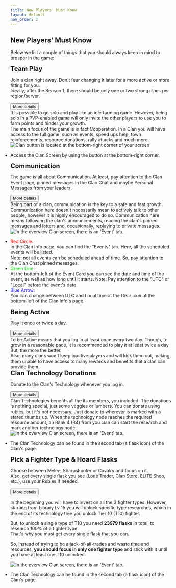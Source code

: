 ```yaml
---
title: New Players' Must Know
layout: default
nav_order: 2
---
```


<style>
  .card-title {
    margin-top: 0;
  }

  .card-header {
    font-size: 1.25rem;
    font-weight: 700;
  }

  .card-footer figure {
    margin: 0 !important;
  }

  ul {
    padding-left: 0 !important;
  }

  ul>li::before {
    content: none !important;
  }

  li {
    margin: 0 !important;
  }
</style>

<h2>New Players' Must Know</h2>
<p>Below we list a couple of things that you should always keep
  in mind to prosper in the game:</p>
<div class="d-grid gap-3">
  <div class="card">
    <div class="card-header">Team Play</div>
    <div class="card-body">
      <p class="card-text sumup">
        Join a clan right away. Don't fear changing it later for a more active or more fitting for you.<br>
        Ideally, after the Season 1, there should be only one or two strong clans per region/server.
      </p>
      <div class="accordion">
        <div class="accordion-item">
          <div class="accordion-header">
            <button class="accordion-button collapsed p-2" type="button" data-bs-toggle="collapse"
              data-bs-target="#team-play" aria-expanded="false" aria-controls="team-play">
              More details
            </button>
          </div>
          <div class="accordion-collapse details collapse" id="team-play">
            <div class="accordion-body">
              It is possible to go solo and play like an idle farming game. However, being solo in a PVP-enabled game
              will only invite the other players to use you to farm points and hinder your growth.<br>
              The main focus of the game is in fact Cooperation. In a Clan you will have access to the full game, such
              as events, speed ups help, town reinforcements, resource donations, rally attacks and much more.
            </div>
          </div>
        </div>
      </div>
    </div>
    <div class="card-footer">
      <figure class="figure row">
        <img src="assets/clan-button.jpeg" class="figure-img col"
          alt="Clan button is located at the bottom-right corner of your screen">
        <figcaption class="figure-caption col">
          <ul class="list-group">
            <li class="list-group-item">
              Access the Clan Screen by using the button at the bottom-right corner.
            </li>
          </ul>
        </figcaption>
      </figure>
    </div>
  </div>
  <div class="card">
    <div class="card-header">Communication</div>
    <div class="card-body">
      <p class="card-text sumup">
        The game is all about Communication. At least, pay attention to the Clan Event page, pinned messages in the
        Clan Chat and maybe Personal Messages from your leaders.
      </p>
      <div class="accordion">
        <div class="accordion-item">
          <div class="accordion-header">
            <button class="accordion-button collapsed p-2" type="button" data-bs-toggle="collapse"
              data-bs-target="#communidation" aria-expanded="false" aria-controls="communidation">
              More details
            </button>
          </div>
          <div class="accordion-collapse details collapse" id="communidation">
            <div class="accordion-body">
              Being part of a clan, communidation is the key to a safe and fast growth.<br>
              Communication here doesn't necessarily mean to actively talk to other people, however
              it is highly encouraged to do so. Communication here means following the clan's
              announcements, reading the clan's pinned messages and letters and, occasionally,
              replaying to private messages.
            </div>
          </div>
        </div>
      </div>
    </div>
    <div class="card-footer">
      <figure class="figure row">
        <img src="assets/clan-event-screen.jpeg" class="figure-img col"
          alt="In the overview Clan screen, there is an 'Event' tab.">
        <figcaption class="figure-caption col">
          <ul class="list-group">
            <li class="list-group-item">
              <span style="color: red;">Red Circle</span>:<br>
              In the Clan Info page, you can find the "Events" tab. Here, all the scheduled events will be listed.<br>
              Note: not all events can be scheduled ahead of time. So, pay attention to the Clan Chat pinned messages.
            </li>
            <li class="list-group-item">
              <span style="color: #0D0;">Green Line</span>:<br>
              At the bottom-left of the Event Card you can see the date and time of the event, as well as how long until
              it starts.
              Note: Pay attention to the "UTC" or "Local" before the event's date.
            </li>
            <li class="list-group-item">
              <span style="color: blue;">Blue Arrow</span>:<br>
              You can change between UTC and Local time at the Gear icon at the bottom-left of the Clan Info's page.
            </li>
          </ul>
        </figcaption>
      </figure>
    </div>
  </div>
  <div class="card">
    <div class="card-header">Being Active</div>
    <div class="card-body">
      <p class="card-text sumup">
        Play it once or twice a day.
      </p>
      <div class="accordion">
        <div class="accordion-item">
          <div class="accordion-header">
            <button class="accordion-button collapsed p-2" type="button" data-bs-toggle="collapse"
              data-bs-target="#being-active" aria-expanded="false" aria-controls="being-active">
              More details
            </button>
          </div>
          <div class="accordion-collapse details collapse" id="being-active">
            <div class="accordion-body">
              To be Active means that you log in at least once every two day. Though,
              to grow in a reasonable pace, it is recommended to play it at least
              twice a day. But, the more the better.<br>
              Also, many clans won't keep inactive players and will kick them out, making
              them unable to have access to many rewards and benefits that a clan can provide them.
            </div>
          </div>
        </div>
      </div>
    </div>
  </div>

  <div class="card">
    <div class="card-header">Clan Technology Donations</div>
    <div class="card-body">
      <p class="card-text sumup">
        Donate to the Clan's Technology whenever you log in.
      </p>
      <div class="accordion">
        <div class="accordion-item">
          <div class="accordion-header">
            <button class="accordion-button collapsed p-2" type="button" data-bs-toggle="collapse"
              data-bs-target="#communidation" aria-expanded="false" aria-controls="communidation">
              More details
            </button>
          </div>
          <div class="accordion-collapse details collapse" id="communidation">
            <div class="accordion-body">
              Clan Technologies benefits all the its members, you included. The donations is nothing
              special, just some veggies or lumbers. You can donate using rubies, but it's not necessary.
              Just donate to wherever is marked with a stared thumbs up. When the technology node reaches
              the required resource amount, an Rank 4 (R4) from you clan can start the research and mark
              another technology node.
            </div>
          </div>
        </div>
      </div>
    </div>
    <div class="card-footer">
      <figure class="figure row">
        <img src="assets/clan-research-screen.jpeg" class="figure-img col"
          alt="In the overview Clan screen, there is an 'Event' tab.">
        <figcaption class="figure-caption col">
          <ul class="list-group">
            <li class="list-group-item">
              The Clan Technology can be found in the second tab (a flask icon) of the Clan's page.
            </li>
          </ul>
        </figcaption>
      </figure>
    </div>
  </div>

  <div class="card">
    <div class="card-header">Pick a Fighter Type & Hoard Flasks</div>
    <div class="card-body">
      <p class="card-text sumup">
        Choose between Melee, Sharpshooter or Cavalry and focus on it.<br>
        Also, get every single flask you see (Lone Trader, Clan Store, ELITE Shop, etc.), use your Rubies if needed.
      </p>
      <div class="accordion">
        <div class="accordion-item">
          <div class="accordion-header">
            <button class="accordion-button collapsed p-2" type="button" data-bs-toggle="collapse"
              data-bs-target="#communidation" aria-expanded="false" aria-controls="communidation">
              More details
            </button>
          </div>
          <div class="accordion-collapse details collapse" id="communidation">
            <div class="accordion-body">
              <p>
                In the beginning you will have to invest on all the 3 fighter types.
                However, starting from Library Lv 15 you will unlock specific type
                researches, which in the end of its technology tree you unlock
                Tier 10 (T10) fighter.
              </p>
              <p>
                But, to unlock a single type of T10 you need <b>23979 flasks</b> in total,
                to research 100% of a fighter type.<br>
                That's why you must get every single flask that you can.
              </p>
              <p>
                So, instead of trying to be a jack-of-all-trades and waste time and
                resources, <b>you should focus in only one fighter type</b> and stick
                with it until you have at least one T10 unlocked.
              </p>
            </div>
          </div>
        </div>
      </div>
    </div>
    <div class="card-footer">
      <figure class="figure row">
        <img src="assets/clan-research-screen.jpeg" class="figure-img col"
          alt="In the overview Clan screen, there is an 'Event' tab.">
        <figcaption class="figure-caption col">
          <ul class="list-group">
            <li class="list-group-item">
              The Clan Technology can be found in the second tab (a flask icon) of the Clan's page.
            </li>
          </ul>
        </figcaption>
      </figure>
    </div>
  </div>
</div>

<link href="https://cdn.jsdelivr.net/npm/bootstrap@5.3.3/dist/css/bootstrap.min.css" rel="stylesheet">
<script src="https://cdn.jsdelivr.net/npm/bootstrap@5.3.3/dist/js/bootstrap.bundle.min.js"></script>